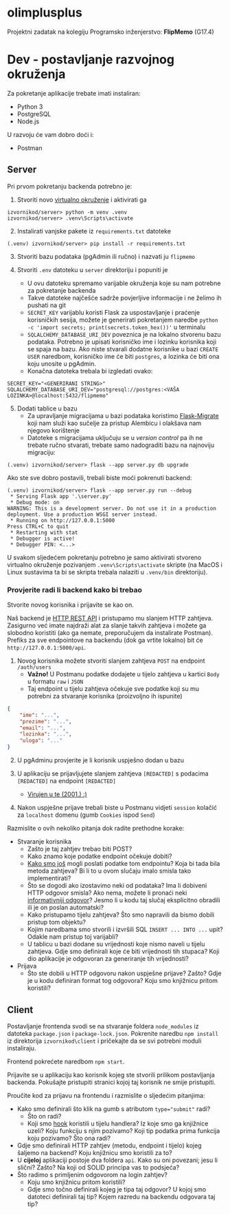 # olimplusplus

Projektni zadatak na kolegiju Programsko inženjerstvo: **FlipMemo** (G17.4)

Dev - postavljanje razvojnog okruženja
======

Za pokretanje aplikacije trebate imati instaliran:
- Python 3
- PostgreSQL
- Node.js

U razvoju će vam dobro doći i:
- Postman

## Server

Pri prvom pokretanju backenda potrebno je:
1. Stvoriti novo [virtualno okruženje](https://docs.python.org/3/tutorial/venv.html) i aktivirati ga 
```console
izvornikod/server> python -m venv .venv
izvornikod/server> .venv\Scripts\activate
```

2. Instalirati vanjske pakete iz `requirements.txt` datoteke
```console
(.venv) izvornikod/server> pip install -r requirements.txt
```

3. Stvoriti bazu podataka (pgAdmin ili ručno) i nazvati ju `flipmemo`

4. Stvoriti `.env` datoteku u `server` direktoriju i popuniti je
	- U ovu datoteku spremamo varijable okruženja koje su nam potrebne za pokretanje backenda
	- Takve datoteke najčešće sadrže povjerljive informacije i ne želimo ih pushati na git
	- `SECRET_KEY` varijablu koristi Flask za uspostavljanje i praćenje korisničkih sesija, možete je generirati pokretanjem naredbe `python -c 'import secrets; print(secrets.token_hex())'` u terminalu
	- `SQLALCHEMY_DATABASE_URI_DEV` poveznica je na lokalno stvorenu bazu podataka. Potrebno je upisati korisničko ime i lozinku korisnika koji se spaja na bazu. Ako niste stvarali dodatne korisnike u bazi `CREATE USER` naredbom, korisničko ime će biti `postgres`, a lozinka će biti ona koju unosite u pgAdmin.
	- Konačna datoteka trebala bi izgledati ovako:
```env
SECRET_KEY="<GENERIRANI STRING>"
SQLALCHEMY_DATABASE_URI_DEV="postgresql://postgres:<VAŠA LOZINKA>@localhost:5432/flipmemo"
```

5. Dodati tablice u bazu
	- Za upravljanje migracijama u bazi podataka koristimo [Flask-Migrate](https://flask-migrate.readthedocs.io/en/latest/) koji nam služi kao sučelje za pristup Alembicu i olakšava nam njegovo korištenje
	- Datoteke s migracijama uključuju se u _version control_ pa ih ne trebate ručno stvarati, trebate samo nadograditi bazu na najnoviju migraciju:
```console
(.venv) izvornikod/server> flask --app server.py db upgrade
```

Ako ste sve dobro postavili, trebali biste moći pokrenuti backend:
```console
(.venv) izvornikod/server> flask --app server.py run --debug
 * Serving Flask app '.\server.py'
 * Debug mode: on
WARNING: This is a development server. Do not use it in a production deployment. Use a production WSGI server instead.
 * Running on http://127.0.0.1:5000
Press CTRL+C to quit
 * Restarting with stat
 * Debugger is active!
 * Debugger PIN: <...>
```

U svakom sljedećem pokretanju potrebno je samo aktivirati stvoreno virtualno okruženje pozivanjem `.venv\Scripts\activate` skripte (na MacOS i Linux sustavima ta bi se skripta trebala nalaziti u `.venv/bin` direktoriju).

### Provjerite radi li backend kako bi trebao

Stvorite novog korisnika i prijavite se kao on.

Naš backend je [HTTP REST API](https://ferhr-my.sharepoint.com/:b:/g/personal/ds54097_fer_hr/EeCVCI_zbApNj5exOE34sbABHQ_XFVr5XVrPxl1Ml6nGEA?e=ZSEuMx) i pristupamo mu slanjem HTTP zahtjeva. Zasigurno već imate najdraži alat za slanje takvih zahtjeva i možete ga slobodno koristiti (ako ga nemate, preporučujem da instalirate Postman). Prefiks za sve endpointove na backendu (dok ga vrtite lokalno) bit će `http://127.0.0.1:5000/api`.

1. Novog korisnika možete stvoriti slanjem zahtjeva `POST` na endpoint `/auth/users`
	- **Važno!** U Postmanu podatke dodajete u tijelo zahtjeva u kartici `Body` u formatu `raw` i `JSON`
	- Taj endpoint u tijelu zahtjeva očekuje sve podatke koji su mu potrebni za stvaranje korisnika (proizvoljno ih ispunite)
```JSON
{
    "ime": "...", 
    "prezime": "...",
    "email": "...",
    "lozinka": "...",
    "uloga": "..."
}
```
2. U pgAdminu provjerite je li korisnik uspješno dodan u bazu

3. U aplikaciju se prijavljujete slanjem zahtjeva `[REDACTED]` s podacima `[REDACTED]` na endpoint `[REDACTED]` 
	- [Virujen u te (2001.) :)](https://media.giphy.com/media/tZCkL6BsL2AAo/giphy.gif)

4. Nakon uspješne prijave trebali biste u Postmanu vidjeti `session` kolačić za `localhost` domenu (gumb `Cookies` ispod `Send`)

Razmislite o ovih nekoliko pitanja dok radite prethodne korake:
- Stvaranje korisnika
	- Zašto je taj zahtjev trebao biti POST?
	- Kako znamo koje podatke endpoint očekuje dobiti?
	- [Kako smo još](https://flask.palletsprojects.com/en/3.0.x/quickstart/) mogli poslati podatke tom endpointu? Koja bi tada bila metoda zahtjeva? Bi li to u ovom slučaju imalo smisla tako implementirati?
	- Što se dogodi ako izostavimo neki od podataka? Ima li dobiveni HTTP odgovor smisla? Ako nema, možete li pronaći neki [informativniji odgovor](https://http.cat/)? Jesmo li u kodu taj slučaj eksplicitno obradili ili je on poslan automatski?
	- Kako pristupamo tijelu zahtjeva? Što smo napravili da bismo dobili pristup tom objektu?
	- Kojim naredbama smo stvorili i izvršili SQL `INSERT ... INTO ...` upit? Odakle nam pristup toj varijabli?
	- U tablicu u bazi dodane su vrijednosti koje nismo naveli u tijelu zahtjeva. Gdje smo definirali koje će biti vrijednosti tih stupaca? Koji dio aplikacije je odgovoran za generiranje tih vrijednosti?
- Prijava
	- Što ste dobili u HTTP odgovoru nakon uspješne prijave? Zašto? Gdje je u kodu definiran format tog odgovora? Koju smo knjižnicu pritom koristili?

## Client

Postavljanje frontenda svodi se na stvaranje foldera `node_modules` iz datoteka `package.json` i `package-lock.json`. Pokrenite naredbu `npm install` iz direktorija `izvornikod\client` i pričekajte da se svi potrebni moduli instaliraju. 

Frontend pokrećete naredbom `npm start`. 

Prijavite se u aplikaciju kao korisnik kojeg ste stvorili prilikom postavljanja backenda. Pokušajte pristupiti stranici kojoj taj korisnik ne smije pristupiti.

Proučite kod za prijavu na frontendu i razmislite o sljedećim pitanjima:
- Kako smo definirali što klik na gumb s atributom `type="submit"` radi?
	- Što on radi?
	- Koji smo [hook](https://react.dev/learn/state-a-components-memory#meet-your-first-hook) koristili u tijelu handlera? Iz koje smo ga knjižnice uzeli? Koju funkciju s njim pozivamo? Koji tip podatka prima funkcija koju pozivamo? Što ona radi?
- Gdje smo definirali HTTP zahtjev (metodu, endpoint i tijelo) kojeg šaljemo na backend? Koju knjižnicu smo koristili za to?
- U **cijeloj** aplikaciji postoje dva foldera `api`. Kako su oni povezani; jesu li slični? Zašto? Na koji od SOLID principa vas to podsjeća?
- Što radimo s primljenim odgovorom na login zahtjev? 
	- Koju smo knjižnicu pritom koristili?
	- Gdje smo točno definirali kojeg je tipa taj odgovor? U kojoj smo datoteci definirali taj tip? Kojem razredu na backendu odgovara taj tip?
